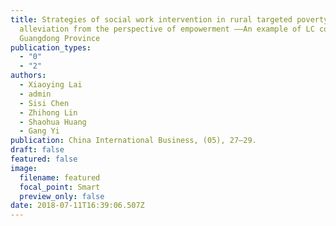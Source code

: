 ```yaml
---
title: Strategies of social work intervention in rural targeted poverty
  alleviation from the perspective of empowerment ——An example of LC country in
  Guangdong Province
publication_types:
  - "0"
  - "2"
authors:
  - Xiaoying Lai
  - admin
  - Sisi Chen
  - Zhihong Lin
  - Shaohua Huang
  - Gang Yi
publication: China International Business, (05), 27–29.
draft: false
featured: false
image:
  filename: featured
  focal_point: Smart
  preview_only: false
date: 2018-07-11T16:39:06.507Z
---
```

